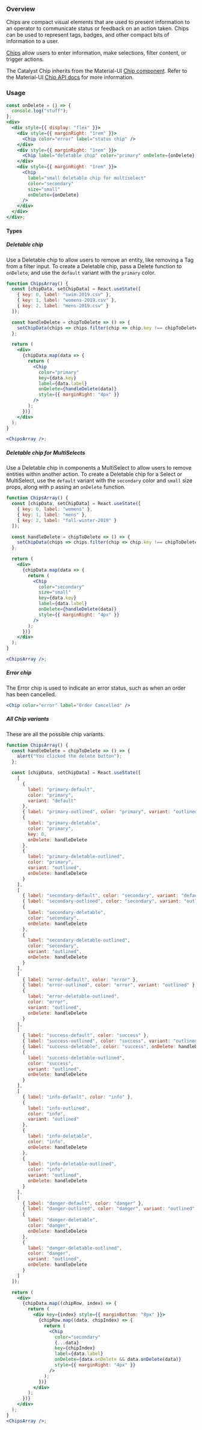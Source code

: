 ### Overview

Chips are compact visual elements that are used to present information to an operator to communicate status or feedback on an action taken. Chips can be used to represent tags, badges, and other compact bits of information to a user.

[Chips](https://material.io/design/components/chips.html) allow users to enter information, make selections, filter content, or trigger actions.

The Catalyst Chip inherits from the Material-UI [Chip component](https://material-ui.com/components/chips/). Refer to the Material-UI [Chip API docs](https://material-ui.com/api/chip/) for more information.

### Usage

<!-- Show all the variants/combos we use in Reaction Admin, without the code box > -->

```jsx noeditor
const onDelete = () => {
  console.log("stuff");
};
<div>
  <div style={{ display: "flex" }}>
    <div style={{ marginRight: "1rem" }}>
      <Chip color="error" label="status chip" />
    </div>
    <div style={{ marginRight: "1rem" }}>
      <Chip label="deletable chip" color="primary" onDelete={onDelete} />
    </div>
    <div style={{ marginRight: "1rem" }}>
      <Chip
        label="small deletable chip for multiselect"
        color="secondary"
        size="small"
        onDelete={onDelete}
      />
    </div>
  </div>
</div>;
```

#### Types

<!-- Show all Types of the component used in Reaction Admin -->

##### Deletable chip

Use a Deletable chip to allow users to remove an entity, like removing a Tag from a filter input. To create a Deletable chip, pass a Delete function to `onDelete`, and use the `default` variant with the `primary` color.

```jsx
function ChipsArray() {
  const [chipData, setChipData] = React.useState([
    { key: 0, label: "swim-2019.csv" },
    { key: 1, label: "womens-2019.csv" },
    { key: 2, label: "mens-2019.csv" }
  ]);

  const handleDelete = chipToDelete => () => {
    setChipData(chips => chips.filter(chip => chip.key !== chipToDelete.key));
  };

  return (
    <div>
      {chipData.map(data => {
        return (
          <Chip
            color="primary"
            key={data.key}
            label={data.label}
            onDelete={handleDelete(data)}
            style={{ marginRight: "4px" }}
          />
        );
      })}
    </div>
  );
}

<ChipsArray />;
```

##### Deletable chip for MultiSelects

Use a Deletable chip in components a MultiSelect to allow users to remove entities within another action. To create a Deletable chip for a Select or MultiSelect, use the `default` variant with the `secondary` color and `small` size props, along with p assing an `onDelete` function.

```jsx
function ChipsArray() {
  const [chipData, setChipData] = React.useState([
    { key: 0, label: "womens" },
    { key: 1, label: "mens" },
    { key: 2, label: "fall-winter-2019" }
  ]);

  const handleDelete = chipToDelete => () => {
    setChipData(chips => chips.filter(chip => chip.key !== chipToDelete.key));
  };

  return (
    <div>
      {chipData.map(data => {
        return (
          <Chip
            color="secondary"
            size="small"
            key={data.key}
            label={data.label}
            onDelete={handleDelete(data)}
            style={{ marginRight: "4px" }}
          />
        );
      })}
    </div>
  );
}

<ChipsArray />;
```

##### Error chip

The Error chip is used to indicate an error status, such as when an order has been cancelled.

```jsx
<Chip color="error" label="Order Cancelled" />
```

##### All Chip variants

These are all the possible chip variants.

```jsx
function ChipsArray() {
  const handleDelete = chipToDelete => () => {
    alert("You clicked the delete button");
  };

  const [chipData, setChipData] = React.useState([
    [
      {
        label: "primary-default",
        color: "primary",
        variant: "default"
      },
      { label: "primary-outlined", color: "primary", variant: "outlined" },
      {
        label: "primary-deletable",
        color: "primary",
        key: 0,
        onDelete: handleDelete
      },
      {
        label: "primary-deletable-outlined",
        color: "primary",
        variant: "outlined",
        onDelete: handleDelete
      }
    ],
    [
      { label: "secondary-default", color: "secondary", variant: "default" },
      { label: "secondary-outlined", color: "secondary", variant: "outlined" },
      {
        label: "secondary-deletable",
        color: "secondary",
        onDelete: handleDelete
      },
      {
        label: "secondary-deletable-outlined",
        color: "secondary",
        variant: "outlined",
        onDelete: handleDelete
      }
    ],
    [
      { label: "error-default", color: "error" },
      { label: "error-outlined", color: "error", variant: "outlined" },
      {
        label: "error-deletable-outlined",
        color: "error",
        variant: "outlined",
        onDelete: handleDelete
      }
    ],
    [
      { label: "success-default", color: "success" },
      { label: "success-outlined", color: "success", variant: "outlined" },
      { label: "success-deletable", color: "success", onDelete: handleDelete },
      {
        label: "success-deletable-outlined",
        color: "success",
        variant: "outlined",
        onDelete: handleDelete
      }
    ],
    [
      { label: "info-default", color: "info" },
      {
        label: "info-outlined",
        color: "info",
        variant: "outlined"
      },
      {
        label: "info-deletable",
        color: "info",
        onDelete: handleDelete
      },
      {
        label: "info-deletable-outlined",
        color: "info",
        variant: "outlined",
        onDelete: handleDelete
      }
    ],
    [
      { label: "danger-default", color: "danger" },
      { label: "danger-outlined", color: "danger", variant: "outlined" },
      {
        label: "danger-deletable",
        color: "danger",
        onDelete: handleDelete
      },
      {
        label: "danger-deletable-outlined",
        color: "danger",
        variant: "outlined",
        onDelete: handleDelete
      }
    ]
  ]);

  return (
    <div>
      {chipData.map((chipRow, index) => {
        return (
          <div key={index} style={{ marginBottom: "8px" }}>
            {chipRow.map((data, chipIndex) => {
              return (
                <Chip
                  color="secondary"
                  {...data}
                  key={chipIndex}
                  label={data.label}
                  onDelete={data.onDelete && data.onDelete(data)}
                  style={{ marginRight: "4px" }}
                />
              );
            })}
          </div>
        );
      })}
    </div>
  );
}
<ChipsArray />;
```

